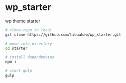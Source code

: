 # wp_starter
wp theme starter 

```sh
# clone repo to local
git clone https://github.com/tibuakaw/wp_starter.git

# move into directory
cd starter

# install dependencies
npm i

# start gulp
gulp
```
